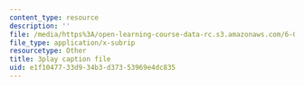 ```yaml
---
content_type: resource
description: ''
file: /media/https%3A/open-learning-course-data-rc.s3.amazonaws.com/6-042j-mathematics-for-computer-science-spring-2015/e1f1047733d934b3d37353969e4dc835_n0lce1dMAh8.srt
file_type: application/x-subrip
resourcetype: Other
title: 3play caption file
uid: e1f10477-33d9-34b3-d373-53969e4dc835
---
```

